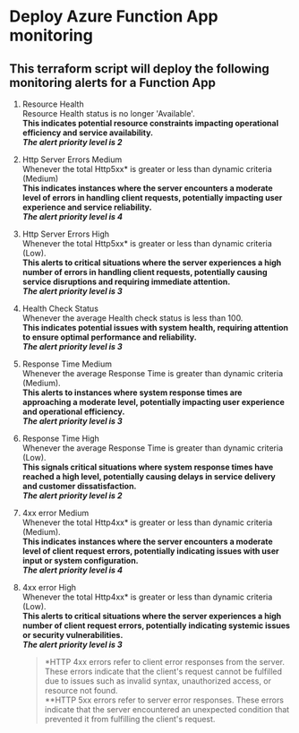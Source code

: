 # Deploy Azure Function App monitoring
## This terraform script will deploy the following monitoring alerts for a Function App

1. Resource Health  
Resource Health status is no longer 'Available'.  
**This indicates potential resource constraints impacting operational efficiency and service availability.**  
***The alert priority level is 2***  

2. Http Server Errors Medium  
Whenever the total Http5xx* is greater or less than dynamic criteria (Medium)  
**This indicates instances where the server encounters a moderate level of errors in handling client requests, potentially impacting user experience and service reliability.**  
***The alert priority level is 4***  

3. Http Server Errors High  
Whenever the total Http5xx* is greater or less than dynamic criteria (Low).  
**This alerts to critical situations where the server experiences a high number of errors in handling client requests, potentially causing service disruptions and requiring immediate attention.**  
***The alert priority level is 3***  

4. Health Check Status  
Whenever the average Health check status is less than 100.  
**This indicates potential issues with system health, requiring attention to ensure optimal performance and reliability.**  
***The alert priority level is 3***  

5. Response Time Medium  
Whenever the average Response Time is greater than dynamic criteria (Medium).  
**This alerts to instances where system response times are approaching a moderate level, potentially impacting user experience and operational efficiency.**  
***The alert priority level is 3***  

6. Response Time High  
Whenever the average Response Time is greater than dynamic criteria (Low).  
**This signals critical situations where system response times have reached a high level, potentially causing delays in service delivery and customer dissatisfaction.**  
***The alert priority level is 2***  

7. 4xx error Medium  
Whenever the total Http4xx* is greater or less than dynamic criteria (Medium).  
**This indicates instances where the server encounters a moderate level of client request errors, potentially indicating issues with user input or system configuration.**  
***The alert priority level is 4***  

8. 4xx error High  
Whenever the total Http4xx* is greater or less than dynamic criteria (Low).  
**This alerts to critical situations where the server experiences a high number of client request errors, potentially indicating systemic issues or security vulnerabilities.**  
***The alert priority level is 3***  

    > *HTTP 4xx errors refer to client error responses from the server. These errors indicate that the client's request cannot be fulfilled due to issues such as invalid syntax, unauthorized access, or resource not found.    
    > **HTTP 5xx errors refer to server error responses. These errors indicate that the server encountered an unexpected condition that prevented it from fulfilling the client's request. 


